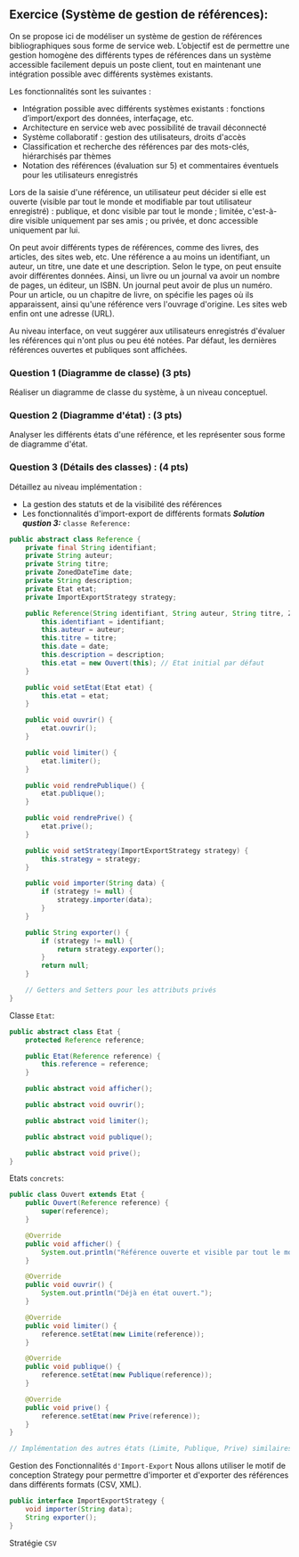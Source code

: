 ## Exercice (Système de gestion de références):
On se propose ici de modéliser un système de gestion de références bibliographiques sous forme de service web. L’objectif est de permettre une gestion homogène des différents types de références dans un système accessible facilement depuis un poste client, tout en maintenant une intégration possible avec différents systèmes existants.

Les fonctionnalités sont les suivantes :

- Intégration possible avec différents systèmes existants : fonctions d’import/export des données, interfaçage, etc.
- Architecture en service web avec possibilité de travail déconnecté
- Système collaboratif : gestion des utilisateurs, droits d'accès
- Classification et recherche des références par des mots-clés, hiérarchisés par thèmes
- Notation des références (évaluation sur 5) et commentaires éventuels pour les utilisateurs enregistrés

Lors de la saisie d'une référence, un utilisateur peut décider si elle est ouverte (visible par tout le monde et modifiable par tout utilisateur enregistré) : publique, et donc visible par tout le monde ; limitée, c'est-à-dire visible uniquement par ses amis ; ou privée, et donc accessible uniquement par lui.

On peut avoir différents types de références, comme des livres, des articles, des sites web, etc. Une référence a au moins un identifiant, un auteur, un titre, une date et une description. Selon le type, on peut ensuite avoir différentes données. Ainsi, un livre ou un journal va avoir un nombre de pages, un éditeur, un ISBN. Un journal peut avoir de plus un numéro. Pour un article, ou un chapitre de livre, on spécifie les pages où ils apparaissent, ainsi qu'une référence vers l'ouvrage d'origine. Les sites web enfin ont une adresse (URL).

Au niveau interface, on veut suggérer aux utilisateurs enregistrés d'évaluer les références qui n'ont plus ou peu été notées. Par défaut, les dernières références ouvertes et publiques sont affichées.

### Question 1 (Diagramme de classe) (3 pts)
Réaliser un diagramme de classe du système, à un niveau conceptuel.

### Question 2 (Diagramme d'état) : (3 pts)
Analyser les différents états d'une référence, et les représenter sous forme de diagramme d'état.

### Question 3 (Détails des classes) : (4 pts)
Détaillez au niveau implémentation :
- La gestion des statuts et de la visibilité des références
- Les fonctionnalités d'import-export de différents formats
***Solution qustion 3:***
`classe Reference: `
```java
public abstract class Reference {
    private final String identifiant;
    private String auteur;
    private String titre;
    private ZonedDateTime date;
    private String description;
    private Etat etat;
    private ImportExportStrategy strategy;

    public Reference(String identifiant, String auteur, String titre, ZonedDateTime date, String description) {
        this.identifiant = identifiant;
        this.auteur = auteur;
        this.titre = titre;
        this.date = date;
        this.description = description;
        this.etat = new Ouvert(this); // Etat initial par défaut
    }

    public void setEtat(Etat etat) {
        this.etat = etat;
    }

    public void ouvrir() {
        etat.ouvrir();
    }

    public void limiter() {
        etat.limiter();
    }

    public void rendrePublique() {
        etat.publique();
    }

    public void rendrePrive() {
        etat.prive();
    }

    public void setStrategy(ImportExportStrategy strategy) {
        this.strategy = strategy;
    }

    public void importer(String data) {
        if (strategy != null) {
            strategy.importer(data);
        }
    }

    public String exporter() {
        if (strategy != null) {
            return strategy.exporter();
        }
        return null;
    }

    // Getters and Setters pour les attributs privés
}
```
Classe `Etat`:
```java
public abstract class Etat {
    protected Reference reference;

    public Etat(Reference reference) {
        this.reference = reference;
    }

    public abstract void afficher();

    public abstract void ouvrir();

    public abstract void limiter();

    public abstract void publique();

    public abstract void prive();
}
```
Etats `concrets`:
```java
public class Ouvert extends Etat {
    public Ouvert(Reference reference) {
        super(reference);
    }

    @Override
    public void afficher() {
        System.out.println("Référence ouverte et visible par tout le monde.");
    }

    @Override
    public void ouvrir() {
        System.out.println("Déjà en état ouvert.");
    }

    @Override
    public void limiter() {
        reference.setEtat(new Limite(reference));
    }

    @Override
    public void publique() {
        reference.setEtat(new Publique(reference));
    }

    @Override
    public void prive() {
        reference.setEtat(new Prive(reference));
    }
}

// Implémentation des autres états (Limite, Publique, Prive) similaires à la classe Ouvert
```
Gestion des Fonctionnalités `d'Import-Export`
Nous allons utiliser le motif de conception Strategy pour permettre d'importer et d'exporter des références dans différents formats (CSV, XML).
```java
public interface ImportExportStrategy {
    void importer(String data);
    String exporter();
}
```
Stratégie `CSV`
```java


